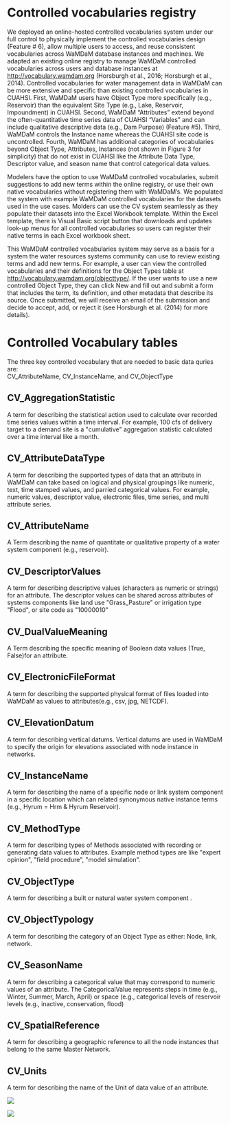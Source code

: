 # Controlled vocabularies registry

We deployed an online-hosted controlled vocabularies system under our full control to physically implement the controlled vocabularies design (Feature # 6), allow multiple users to access, and reuse consistent vocabularies across WaMDaM database instances and machines. We adapted an existing online registry to manage WaMDaM controlled vocabularies across users and database instances at http://vocabulary.wamdam.org (Horsburgh et al., 2016; Horsburgh et al., 2014). Controlled vocabularies for water management data in WaMDaM can be more extensive and specific than existing controlled vocabularies in CUAHSI. First, WaMDaM users have Object Type more specifically (e.g., Reservoir) than the equivalent Site Type (e.g., Lake, Reservoir, Impoundment) in CUAHSI. Second, WaMDaM “Attributes” extend beyond the often-quantitative time series data of CUAHSI “Variables” and can include qualitative descriptive data (e.g., Dam Purpose) (Feature #5). Third, WaMDaM controls the Instance name whereas the CUAHSI site code is uncontrolled. Fourth, WaMDaM has additional categories of vocabularies beyond Object Type, Attributes, Instances (not shown in Figure 3 for simplicity) that do not exist in CUAHSI like the Attribute Data Type, Descriptor value, and season name that control categorical data values. 

Modelers have the option to use WaMDaM controlled vocabularies, submit suggestions to add new terms within the online registry, or use their own native vocabularies without registering them with WaMDaM’s. We populated the system with example WaMDaM controlled vocabularies for the datasets used in the use cases. Molders can use the CV system seamlessly as they populate their datasets into the Excel Workbook template. Within the Excel template, there is Visual Basic script button that downloads and updates look-up menus for all controlled vocabularies so users can register their native terms in each Excel workbook sheet. 

This WaMDaM controlled vocabularies system may serve as a basis for a system the water resources systems community can use to review existing terms and add new terms. For example, a user can view the controlled vocabularies and their definitions for the Object Types table at http://vocabulary.wamdam.org/objecttype/. If the user wants to use a new controlled Object Type, they can click New and fill out and submit a form that includes the term, its definition, and other metadata that describe its source. Once submitted, we will receive an email of the submission and decide to accept, add, or reject it (see Horsburgh et al. (2014) for more details). 

# Controlled Vocabulary tables


The three key controlled vocabulary that are needed to basic data quries are:  
CV_AttributeName, CV_InstanceName, and CV_ObjectType


## CV_AggregationStatistic	
A term for describing the statistical action used to calculate over recorded time series values within a time interval. For example, 100 cfs of delivery target to a demand site is a "cumulative" aggregation statistic calculated over a time interval like a month.


## CV_AttributeDataType	
A term for describing the supported types of data that an attribute in WaMDaM can take based on logical and physical groupings like numeric, text, time stamped values, and parried categorical values. For example, numeric values, descriptor value, electronic files, time series, and multi attribute series.


## CV_AttributeName	
A Term describing the name of quantitate or qualitative property of a water system component (e.g., reservoir).

## CV_DescriptorValues	
A term for describing descriptive values (characters as numeric or strings) for an attribute. The descriptor values can be shared across attributes of systems components like land use "Grass_Pasture" or irrigation type "Flood", or site code as "10000010"


## CV_DualValueMeaning  
A Term describing the specific meaning of Boolean data values (True, False)for an attribute.

## CV_ElectronicFileFormat	
A term for describing the supported physical format of files loaded into WaMDaM as values to attributes(e.g., csv, jpg, NETCDF).

## CV_ElevationDatum	
A term for describing vertical datums. Vertical datums are used in WaMDaM to specify the origin for elevations associated with node instance in networks.

## CV_InstanceName	
A term for describing the name of a specific node or link system component in a specific location which can related synonymous native instance terms (e.g., Hyrum = Hrm & Hyrum Reservoir).

## CV_MethodType	 
A term for describing types of Methods associated with recording or generating data values to attributes. Example method types are like "expert opinion", "field procedure", "model simulation".

## CV_ObjectType	 
A term for describing a built or natural water system component .

## CV_ObjectTypology	
A term for describing the category of an Object Type as either: Node, link, network.

## CV_SeasonName	
A term for describing a categorical value that may correspond to numeric values of an attribute. The CategoricalValue represents steps in time (e.g., Winter, Summer, March, April) or space (e.g., categorical levels of reservoir levels (e.g., inactive, conservation, flood)

## CV_SpatialReference	
A term for describing a geographic reference to all the node instances that belong to the same Master Network.

## CV_Units	
A term for describing the name of the Unit of data value of an attribute.



![](/DesignDocumentation/images/how-it-works-1.png)


![](/DesignDocumentation/images/how-it-works-2.png)